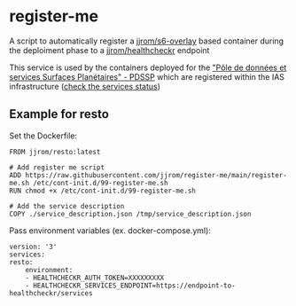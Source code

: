 # register-me
A script to automatically register a [jjrom/s6-overlay](https://github.com/jjrom/s6-overlay) based container during the deploiment phase to a [jjrom/healthcheckr](https://github.com/jjrom/healthcheckr) endpoint

This service is used by the containers deployed for the ["Pôle de données et services Surfaces Planétaires" - PDSSP](https://pole-surfaces-planetaires.github.io/) which are registered within the IAS infrastructure ([check the services status](https://ping-pdssp.ias.universite-paris-saclay.fr))

## Example for resto

Set the Dockerfile:

    FROM jjrom/resto:latest
    
    # Add register me script
    ADD https://raw.githubusercontent.com/jjrom/register-me/main/register-me.sh /etc/cont-init.d/99-register-me.sh
    RUN chmod +x /etc/cont-init.d/99-register-me.sh

    # Add the service description
    COPY ./service_description.json /tmp/service_description.json

Pass environment variables (ex. docker-compose.yml):

    version: '3'
    services:
    resto:
        environment: 
        - HEALTHCHECKR_AUTH_TOKEN=XXXXXXXXX
        - HEALTHCHECKR_SERVICES_ENDPOINT=https://endpoint-to-healthcheckr/services
        
